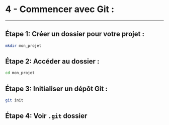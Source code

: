 # 4 - Commencer avec Git :

---

## Étape 1: Créer un dossier pour votre projet :

```bash
mkdir mon_projet
```

## Étape 2: Accéder au dossier :

```bash
cd mon_projet
```

## Étape 3: Initialiser un dépôt Git :

```bash
git init
```

## Étape 4: Voir `.git` dossier
